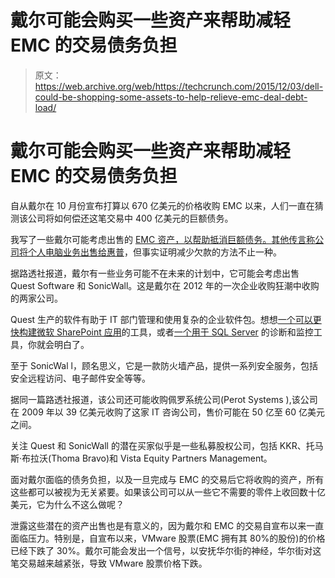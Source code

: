 # 戴尔可能会购买一些资产来帮助减轻 EMC 的交易债务负担 

> 原文：<https://web.archive.org/web/https://techcrunch.com/2015/12/03/dell-could-be-shopping-some-assets-to-help-relieve-emc-deal-debt-load/>

# 戴尔可能会购买一些资产来帮助减轻 EMC 的交易债务负担

自从戴尔在 10 月份宣布打算以 670 亿美元的价格收购 EMC 以来，人们一直在猜测该公司将如何偿还这笔交易中 400 亿美元的巨额债务。

我写了一些戴尔可能考虑出售的 [EMC 资产，以帮助抵消巨额债务。其他传言称](https://web.archive.org/web/20221005130456/https://beta.techcrunch.com/2015/10/14/dell-needs-to-decide-what-to-keep-and-what-to-sell-after-emc-deal/)[公司将个人电脑业务出售给惠普](https://web.archive.org/web/20221005130456/http://fortune.com/2015/10/13/dell-and-hp-may-still-do-a-deal/)，但事实证明减少欠款的方法不止一种。

据路透社报道，戴尔有一些业务可能不在未来的计划中，它可能会考虑出售 Quest Software 和 SonicWall。这是戴尔在 2012 年的一次企业收购狂潮中收购的两家公司。

Quest 生产的软件有助于 IT 部门管理和使用复杂的企业软件包。想想[一个可以更快构建微软 SharePoint 应用](https://web.archive.org/web/20221005130456/http://software.dell.com/products/quick-apps-for-sharepoint/)的工具，或者[一个用于 SQL Server](https://web.archive.org/web/20221005130456/http://software.dell.com/products/spotlight-on-sql-server-enterprise/) 的诊断和监控工具，你就会明白了。

至于 SonicWal l，顾名思义，它是一款防火墙产品，提供一系列安全服务，包括安全远程访问、电子邮件安全等等。

据同一篇路透社报道，该公司还可能收购佩罗系统公司(Perot Systems ),该公司在 2009 年以 39 亿美元收购了这家 IT 咨询公司，售价可能在 50 亿至 60 亿美元之间。

关注 Quest 和 SonicWall 的潜在买家似乎是一些私募股权公司，包括 KKR、托马斯·布拉沃(Thoma Bravo)和 Vista Equity Partners Management。

面对戴尔面临的债务负担，以及一旦完成与 EMC 的交易后它将收购的资产，所有这些都可以被视为无关紧要。如果该公司可以从一些它不需要的零件上收回数十亿美元，它为什么不这么做呢？

泄露这些潜在的资产出售也是有意义的，因为戴尔和 EMC 的交易自宣布以来一直面临压力。特别是，自宣布以来，VMware 股票(EMC 拥有其 80%的股份)的价格已经下跌了 30%。戴尔可能会发出一个信号，以安抚华尔街的神经，华尔街对这笔交易越来越紧张，导致 VMware 股票价格下跌。